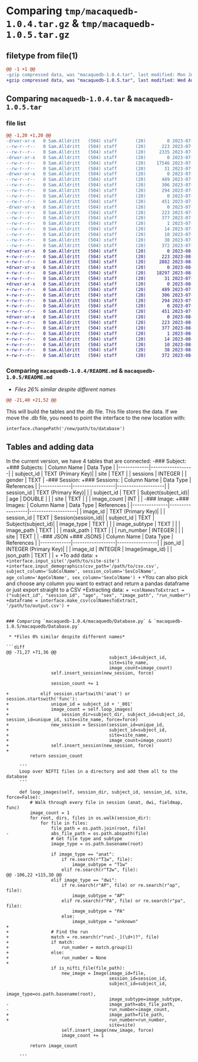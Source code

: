 # Comparing `tmp/macaquedb-1.0.4.tar.gz` & `tmp/macaquedb-1.0.5.tar.gz`

## filetype from file(1)

```diff
@@ -1 +1 @@
-gzip compressed data, was "macaquedb-1.0.4.tar", last modified: Mon Jul 31 18:36:26 2023, max compression
+gzip compressed data, was "macaquedb-1.0.5.tar", last modified: Wed Aug  2 14:56:31 2023, max compression
```

## Comparing `macaquedb-1.0.4.tar` & `macaquedb-1.0.5.tar`

### file list

```diff
@@ -1,20 +1,20 @@
-drwxr-xr-x   0 Sam.Alldritt   (504) staff       (20)        0 2023-07-31 18:36:26.409445 macaquedb-1.0.4/
--rw-r--r--   0 Sam.Alldritt   (504) staff       (20)      223 2023-07-31 18:36:26.409282 macaquedb-1.0.4/PKG-INFO
--rw-r--r--   0 Sam.Alldritt   (504) staff       (20)     2335 2023-07-28 16:05:19.000000 macaquedb-1.0.4/README.md
-drwxr-xr-x   0 Sam.Alldritt   (504) staff       (20)        0 2023-07-31 18:36:26.407013 macaquedb-1.0.4/macaquedb/
--rw-r--r--   0 Sam.Alldritt   (504) staff       (20)    17546 2023-07-31 18:36:06.000000 macaquedb-1.0.4/macaquedb/Database.py
--rw-r--r--   0 Sam.Alldritt   (504) staff       (20)       31 2023-07-21 17:03:41.000000 macaquedb-1.0.4/macaquedb/__init__.py
-drwxr-xr-x   0 Sam.Alldritt   (504) staff       (20)        0 2023-07-31 18:36:26.408925 macaquedb-1.0.4/macaquedb/database/
--rw-r--r--   0 Sam.Alldritt   (504) staff       (20)      489 2023-07-21 14:36:48.000000 macaquedb-1.0.4/macaquedb/database/Image.py
--rw-r--r--   0 Sam.Alldritt   (504) staff       (20)      306 2023-07-21 14:36:48.000000 macaquedb-1.0.4/macaquedb/database/Session.py
--rw-r--r--   0 Sam.Alldritt   (504) staff       (20)      294 2023-07-31 15:08:30.000000 macaquedb-1.0.4/macaquedb/database/Subject.py
--rw-r--r--   0 Sam.Alldritt   (504) staff       (20)        0 2023-07-21 16:58:35.000000 macaquedb-1.0.4/macaquedb/database/__init__.py
--rw-r--r--   0 Sam.Alldritt   (504) staff       (20)      451 2023-07-21 14:36:48.000000 macaquedb-1.0.4/macaquedb/database/utilities.py
-drwxr-xr-x   0 Sam.Alldritt   (504) staff       (20)        0 2023-07-31 18:36:26.407885 macaquedb-1.0.4/macaquedb.egg-info/
--rw-r--r--   0 Sam.Alldritt   (504) staff       (20)      223 2023-07-31 18:36:26.000000 macaquedb-1.0.4/macaquedb.egg-info/PKG-INFO
--rw-r--r--   0 Sam.Alldritt   (504) staff       (20)      377 2023-07-31 18:36:26.000000 macaquedb-1.0.4/macaquedb.egg-info/SOURCES.txt
--rw-r--r--   0 Sam.Alldritt   (504) staff       (20)        1 2023-07-31 18:36:26.000000 macaquedb-1.0.4/macaquedb.egg-info/dependency_links.txt
--rw-r--r--   0 Sam.Alldritt   (504) staff       (20)       14 2023-07-31 18:36:26.000000 macaquedb-1.0.4/macaquedb.egg-info/requires.txt
--rw-r--r--   0 Sam.Alldritt   (504) staff       (20)       10 2023-07-31 18:36:26.000000 macaquedb-1.0.4/macaquedb.egg-info/top_level.txt
--rw-r--r--   0 Sam.Alldritt   (504) staff       (20)       38 2023-07-31 18:36:26.409502 macaquedb-1.0.4/setup.cfg
--rw-r--r--   0 Sam.Alldritt   (504) staff       (20)      372 2023-07-31 18:36:14.000000 macaquedb-1.0.4/setup.py
+drwxr-xr-x   0 Sam.Alldritt   (504) staff       (20)        0 2023-08-02 14:56:31.435339 macaquedb-1.0.5/
+-rw-r--r--   0 Sam.Alldritt   (504) staff       (20)      223 2023-08-02 14:56:31.435121 macaquedb-1.0.5/PKG-INFO
+-rw-r--r--   0 Sam.Alldritt   (504) staff       (20)     2882 2023-08-02 14:52:26.000000 macaquedb-1.0.5/README.md
+drwxr-xr-x   0 Sam.Alldritt   (504) staff       (20)        0 2023-08-02 14:56:31.432872 macaquedb-1.0.5/macaquedb/
+-rw-r--r--   0 Sam.Alldritt   (504) staff       (20)    18297 2023-08-02 14:55:51.000000 macaquedb-1.0.5/macaquedb/Database.py
+-rw-r--r--   0 Sam.Alldritt   (504) staff       (20)       31 2023-07-21 17:03:41.000000 macaquedb-1.0.5/macaquedb/__init__.py
+drwxr-xr-x   0 Sam.Alldritt   (504) staff       (20)        0 2023-08-02 14:56:31.434772 macaquedb-1.0.5/macaquedb/database/
+-rw-r--r--   0 Sam.Alldritt   (504) staff       (20)      489 2023-07-21 14:36:48.000000 macaquedb-1.0.5/macaquedb/database/Image.py
+-rw-r--r--   0 Sam.Alldritt   (504) staff       (20)      306 2023-07-21 14:36:48.000000 macaquedb-1.0.5/macaquedb/database/Session.py
+-rw-r--r--   0 Sam.Alldritt   (504) staff       (20)      294 2023-07-31 15:08:30.000000 macaquedb-1.0.5/macaquedb/database/Subject.py
+-rw-r--r--   0 Sam.Alldritt   (504) staff       (20)        0 2023-07-21 16:58:35.000000 macaquedb-1.0.5/macaquedb/database/__init__.py
+-rw-r--r--   0 Sam.Alldritt   (504) staff       (20)      451 2023-07-21 14:36:48.000000 macaquedb-1.0.5/macaquedb/database/utilities.py
+drwxr-xr-x   0 Sam.Alldritt   (504) staff       (20)        0 2023-08-02 14:56:31.433716 macaquedb-1.0.5/macaquedb.egg-info/
+-rw-r--r--   0 Sam.Alldritt   (504) staff       (20)      223 2023-08-02 14:56:31.000000 macaquedb-1.0.5/macaquedb.egg-info/PKG-INFO
+-rw-r--r--   0 Sam.Alldritt   (504) staff       (20)      377 2023-08-02 14:56:31.000000 macaquedb-1.0.5/macaquedb.egg-info/SOURCES.txt
+-rw-r--r--   0 Sam.Alldritt   (504) staff       (20)        1 2023-08-02 14:56:31.000000 macaquedb-1.0.5/macaquedb.egg-info/dependency_links.txt
+-rw-r--r--   0 Sam.Alldritt   (504) staff       (20)       14 2023-08-02 14:56:31.000000 macaquedb-1.0.5/macaquedb.egg-info/requires.txt
+-rw-r--r--   0 Sam.Alldritt   (504) staff       (20)       10 2023-08-02 14:56:31.000000 macaquedb-1.0.5/macaquedb.egg-info/top_level.txt
+-rw-r--r--   0 Sam.Alldritt   (504) staff       (20)       38 2023-08-02 14:56:31.435407 macaquedb-1.0.5/setup.cfg
+-rw-r--r--   0 Sam.Alldritt   (504) staff       (20)      372 2023-08-02 14:56:27.000000 macaquedb-1.0.5/setup.py
```

### Comparing `macaquedb-1.0.4/README.md` & `macaquedb-1.0.5/README.md`

 * *Files 26% similar despite different names*

```diff
@@ -21,40 +21,52 @@
 ```
 This will build the tables and the .db file. This file stores the data. If we move the .db file, you need to point the interface to the new location with:
 ```
 interface.changePath('/new/path/to/database')
 ```
 ## Tables and adding data
 In the current version, we have 4 tables that are connected:
-### Subject:
+### Subjects:
 | Column Name | Data Type         |
 |-------------|------------------|
 | subject_id  | TEXT (Primary Key)|
 | site        | TEXT             |
 | sessions    | INTEGER          |
 | gender      | TEXT             |
-### Session:
+### Sessions:
 | Column Name | Data Type         | References         |
 |-------------|------------------|--------------------|
 | session_id  | TEXT (Primary Key)|                    |
 | subject_id  | TEXT             | Subject(subject_id)|
 | age         | DOUBLE           |                    |
 | site        | TEXT             |                    |
 | image_count | INT              |                    |
-### Image:
+### Images:
 | Column Name   | Data Type         | References         |
 |---------------|------------------|--------------------|
 | image_id      | TEXT (Primary Key)|                    |
 | session_id    | TEXT             | Session(session_id)|
 | subject_id    | TEXT             | Subject(subject_id)|
 | image_type    | TEXT             |                    |
 | image_subtype | TEXT             |                    |
 | image_path    | TEXT             |                    |
 | mask_path     | TEXT             |                    |
 | run_number    | INTEGER          |                    |
 | site          | TEXT             |                    |
-### JSON
+### JSONS
 | Column Name | Data Type        | References      |
 |-------------|------------------|-----------------|
 | json_id     | INTEGER (Primary Key)|               |
 | image_id    | INTEGER          | Image(image_id) |
 | json_path   | TEXT             |                 |
+
+To add data:
+```
+interface.input_site('/path/to/site-site')
+interface.input_demographics(csv_path='/path/to/csv.csv', subject_column='SubColName', session_column='SesColName', age_column='AgeColName', sex_column='SexColName')
+```
+You can also pick and choose any column you want to extract and return a pandas dataframe or just export straight to a CSV
+Extracting data:
+```
+colNamesToExtract = ("subject_id", "session_id", "age", "sex", "image_path", "run_number")
+dataframe = interface.make_csv(colNamesToExtract, '/path/to/output.csv')
+```
```

### Comparing `macaquedb-1.0.4/macaquedb/Database.py` & `macaquedb-1.0.5/macaquedb/Database.py`

 * *Files 0% similar despite different names*

```diff
@@ -71,27 +71,36 @@
                                       subject_id=subject_id,
                                       site=site_name,
                                       image_count=image_count)
                 self.insert_session(new_session, force)
 
                 session_count += 1
 
+            elif session.startswith('anat') or session.startswith('func'):
+                unique_id = subject_id + '_001'
+                image_count = self.loop_images(
+                    session_dir=subject_dir, subject_id=subject_id, session_id=unique_id, site=site_name, force=force)
+                new_session = Session(session_id=unique_id,
+                                      subject_id=subject_id,
+                                      site=site_name,
+                                      image_count=image_count)
+                self.insert_session(new_session, force)
+
         return session_count
 
     '''
     Loop over NIFTI files in a directory and add them all to the database
     '''
 
     def loop_images(self, session_dir, subject_id, session_id, site, force=False):
         # Walk through every file in session (anat, dwi, fieldmap, func)
         image_count = 1
         for root, dirs, files in os.walk(session_dir):
             for file in files:
                 file_path = os.path.join(root, file)
-                abs_file_path = os.path.abspath(file)
                 # Get file type and subtype
                 image_type = os.path.basename(root)
 
                 if image_type == "anat":
                     if re.search(r"T1w", file):
                         image_subtype = "T1w"
                     elif re.search(r"T2w", file):
@@ -106,22 +115,30 @@
                 elif image_type == "dwi":
                     if re.search(r"AP", file) or re.search(r"ap", file):
                         image_subtype = "AP"
                     elif re.search(r"PA", file) or re.search(r"pa", file):
                         image_subtype = "PA"
                     else:
                         image_subtype = "unknown"
+
+                # Find the run
+                match = re.search(r"run[-_](\d+)?", file)
+                if match:
+                    run_number = match.group(1)
+                else:
+                    run_number = None
+
                 if is_nifti_file(file_path):
                     new_image = Image(image_id=file,
                                       session_id=session_id,
                                       subject_id=subject_id,
                                       image_type=os.path.basename(root),
                                       image_subtype=image_subtype,
-                                      image_path=abs_file_path,
-                                      run_number=image_count,
+                                      image_path=file_path,
+                                      run_number=run_number,
                                       site=site)
                     self.insert_image(new_image, force)
                     image_count += 1
 
         return image_count
 
     '''
```

